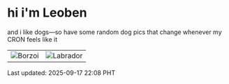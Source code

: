 # hi i'm Leoben

and i like dogs—so have some random dog pics that change whenever my CRON feels like it

|  |  |
|--------|----------|
| ![Borzoi](https://random-dog-vercel.vercel.app/api/random-borzoi?v=1758118097) | ![Labrador](https://random-dog-vercel.vercel.app/api/random-labrador?v=1758118097) |

Last updated: 2025-09-17 22:08 PHT
